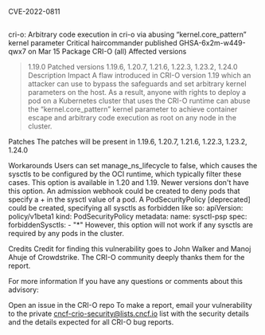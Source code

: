 CVE-2022-0811

##
##

cri-o: Arbitrary code execution in cri-o via abusing “kernel.core_pattern” kernel parameter
Critical	haircommander published GHSA-6x2m-w449-qwx7 on Mar 15
Package
CRI-O (all)
Affected versions
>1.19.0
Patched versions
1.19.6, 1.20.7, 1.21.6, 1.22.3, 1.23.2, 1.24.0
Description
Impact
A flaw introduced in CRI-O version 1.19 which an attacker can use to bypass the safeguards and set arbitrary kernel parameters on the host. As a result, anyone with rights to deploy a pod on a Kubernetes cluster that uses the CRI-O runtime can abuse the “kernel.core_pattern” kernel parameter to achieve container escape and arbitrary code execution as root on any node in the cluster.

Patches
The patches will be present in 1.19.6, 1.20.7, 1.21.6, 1.22.3, 1.23.2, 1.24.0

Workarounds
Users can set manage_ns_lifecycle to false, which causes the sysctls to be configured by the OCI runtime, which typically filter these cases. This option is available in 1.20 and 1.19. Newer versions don't have this option.
An admission webhook could be created to deny pods that specify a + in the sysctl value of a pod.
A PodSecurityPolicy [deprecated] could be created, specifying all sysctls as forbidden like so:
apiVersion: policy/v1beta1
kind: PodSecurityPolicy
metadata:
  name: sysctl-psp
spec:
  forbiddenSysctls:
    - "*"
However, this option will not work if any sysctls are required by any pods in the cluster.

Credits
Credit for finding this vulnerability goes to John Walker and Manoj Ahuje of Crowdstrike. The CRI-O community deeply thanks them for the report.

For more information
If you have any questions or comments about this advisory:

Open an issue in the CRI-O repo
To make a report, email your vulnerability to the private
cncf-crio-security@lists.cncf.io list
with the security details and the details expected for all CRI-O bug
reports.

